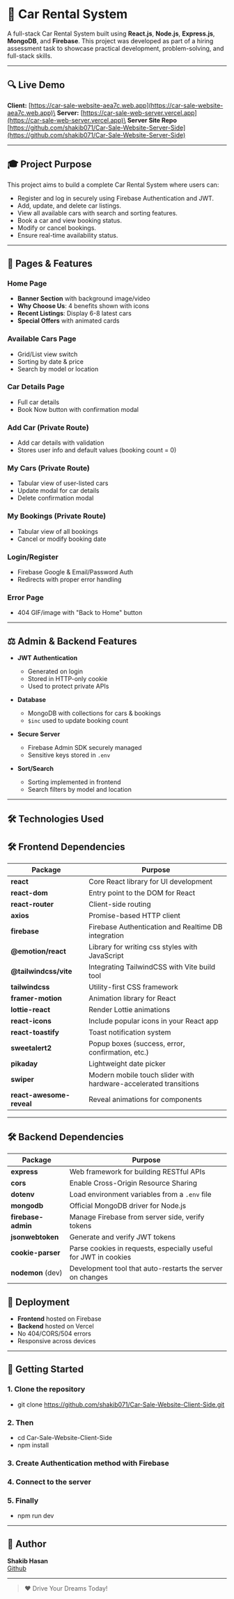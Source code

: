 # 🚗 Car Rental System

A full-stack Car Rental System built using **React.js**, **Node.js**, **Express.js**, **MongoDB**, and **Firebase**. This project was developed as part of a hiring assessment task to showcase practical development, problem-solving, and full-stack skills.

---

## 🔍 Live Demo

**Client:** [https://car-sale-website-aea7c.web.app](https://car-sale-website-aea7c.web.app)\
**Server:** [https://car-sale-web-server.vercel.app](https://car-sale-web-server.vercel.app)\
**Server Site Repo** [https://github.com/shakib071/Car-Sale-Website-Server-Side](https://github.com/shakib071/Car-Sale-Website-Server-Side)


---

## 🎓 Project Purpose

This project aims to build a complete Car Rental System where users can:

- Register and log in securely using Firebase Authentication and JWT.
- Add, update, and delete car listings.
- View all available cars with search and sorting features.
- Book a car and view booking status.
- Modify or cancel bookings.
- Ensure real-time availability status.

---

## 📅 Pages & Features

### Home Page

- **Banner Section** with background image/video
- **Why Choose Us**: 4 benefits shown with icons
- **Recent Listings**: Display 6-8 latest cars
- **Special Offers** with animated cards

### Available Cars Page

- Grid/List view switch
- Sorting by date & price
- Search by model or location

### Car Details Page

- Full car details
- Book Now button with confirmation modal

### Add Car (Private Route)

- Add car details with validation
- Stores user info and default values (booking count = 0)

### My Cars (Private Route)

- Tabular view of user-listed cars
- Update modal for car details
- Delete confirmation modal

### My Bookings (Private Route)

- Tabular view of all bookings
- Cancel or modify booking date

### Login/Register

- Firebase Google & Email/Password Auth
- Redirects with proper error handling

### Error Page

- 404 GIF/image with "Back to Home" button

---

## ⚖️ Admin & Backend Features

- **JWT Authentication**

  - Generated on login
  - Stored in HTTP-only cookie
  - Used to protect private APIs

- **Database**

  - MongoDB with collections for cars & bookings
  - `$inc` used to update booking count

- **Secure Server**

  - Firebase Admin SDK securely managed
  - Sensitive keys stored in `.env`

- **Sort/Search**

  - Sorting implemented in frontend
  - Search filters by model and location

---

## 🛠️ Technologies Used


## 🛠️ Frontend Dependencies

| Package                  | Purpose                                                          |
| ------------------------ | ---------------------------------------------------------------- |
| **react**                | Core React library for UI development                            |
| **react-dom**            | Entry point to the DOM for React                                 |
| **react-router**         | Client-side routing                                              |
| **axios**                | Promise-based HTTP client                                        |
| **firebase**             | Firebase Authentication and Realtime DB integration              |
| **@emotion/react**       | Library for writing css styles with JavaScript                   |
| **@tailwindcss/vite**    | Integrating TailwindCSS with Vite build tool                     |
| **tailwindcss**          | Utility-first CSS framework                                      |
| **framer-motion**        | Animation library for React                                      |
| **lottie-react**         | Render Lottie animations                                         |
| **react-icons**          | Include popular icons in your React app                          |
| **react-toastify**       | Toast notification system                                        |
| **sweetalert2**          | Popup boxes (success, error, confirmation, etc.)                 |
| **pikaday**              | Lightweight date picker                                          |
| **swiper**               | Modern mobile touch slider with hardware-accelerated transitions |
| **react-awesome-reveal** | Reveal animations for components                                 |

---

## 🛠️ Backend Dependencies

| Package            | Purpose                                                         |
| ------------------ | --------------------------------------------------------------- |
| **express**        | Web framework for building RESTful APIs                         |
| **cors**           | Enable Cross-Origin Resource Sharing                            |
| **dotenv**         | Load environment variables from a `.env` file                   |
| **mongodb**        | Official MongoDB driver for Node.js                             |
| **firebase-admin** | Manage Firebase from server side, verify tokens                 |
| **jsonwebtoken**   | Generate and verify JWT tokens                                  |
| **cookie-parser**  | Parse cookies in requests, especially useful for JWT in cookies |
| **nodemon** (dev)  | Development tool that auto-restarts the server on changes       |




## 📅 Deployment

- **Frontend** hosted on Firebase
- **Backend** hosted on Vercel
- No 404/CORS/504 errors
- Responsive across devices

---


## 🚀 Getting Started

### 1. Clone the repository

 - git clone https://github.com/shakib071/Car-Sale-Website-Client-Side.git

### 2. Then 
 - cd Car-Sale-Website-Client-Side
 - npm install
### 3. Create Authentication method with Firebase
### 4. Connect to the server
### 5. Finally 
 - npm run dev


---




## 🌟 Author

**Shakib Hasan**\
[Github](https://github.com/shakib071)

---

> ❤️ Drive Your Dreams Today!

